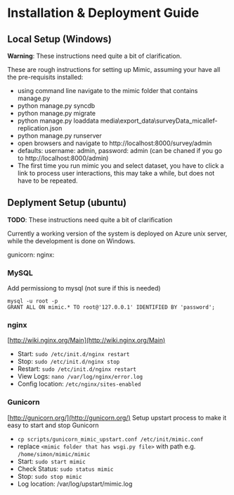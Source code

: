# Installation & Deployment Guide

## Local Setup (Windows)
**Warning**: These instructions need quite a bit of clarification.

These are rough instructions for setting up Mimic, assuming your have all the pre-requisits installed:

- using command line navigate to the mimic folder that contains manage.py
- python manage.py syncdb
- python manage.py migrate
- python manage.py loaddata media\export_data\surveyData_micallef-replication.json
- python manage.py runserver
- open browsers and navigate to http://localhost:8000/survey/admin
- defaults: username: admin, password: admin (can be chaned if you go to http://localhost:8000/admin)
- The first time you run mimic you and select dataset, you have to click a link to process user interactions, this may take a while, but does not have to be repeated.

## Deplyment Setup (ubuntu)

**TODO**: These instructions need quite a bit of clarification

Currently a working version of the system is deployed on Azure unix server, while the development is done on Windows.

gunicorn: 
nginx: 

### MySQL
Add permissiong to mysql (not sure if this is needed)
	
	mysql -u root -p
	GRANT ALL ON mimic.* TO root@'127.0.0.1' IDENTIFIED BY 'password';


### nginx
[http://wiki.nginx.org/Main](http://wiki.nginx.org/Main)

- Start: ``sudo /etc/init.d/nginx restart``
- Stop: ``sudo /etc/init.d/nginx stop``
- Restart: ``sudo /etc/init.d/nginx restart``
- View Logs: ``nano /var/log/nginx/error.log``
- Config location: ``/etc/nginx/sites-enabled``


### Gunicorn
[http://gunicorn.org/](http://gunicorn.org/)
Setup upstart process to make it easy to start and stop Gunicorn

- ``cp scripts/gunicorn_mimic_upstart.conf /etc/init/mimic.conf``
- replace ``<mimic folder that has wsgi.py file>`` with path e.g. ``/home/simon/mimic/mimic``
- Start: ``sudo start mimic``
- Check Status: ``sudo status mimic``
- Stop: ``sudo stop mimic``
- Log location: /var/log/upstart/mimic.log